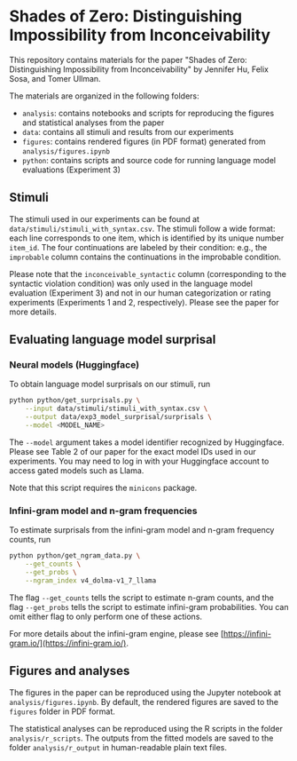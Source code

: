 # Shades of Zero: Distinguishing Impossibility from Inconceivability

This repository contains materials for the paper "Shades of Zero: Distinguishing Impossibility from Inconceivability"
by Jennifer Hu, Felix Sosa, and Tomer Ullman.

The materials are organized in the following folders:
- `analysis`: contains notebooks and scripts for reproducing the figures and
statistical analyses from the paper
- `data`: contains all stimuli and results from our experiments
- `figures`: contains rendered figures (in PDF format) generated from `analysis/figures.ipynb`
- `python`: contains scripts and source code for running language model evaluations (Experiment 3)

## Stimuli

The stimuli used in our experiments can be found at `data/stimuli/stimuli_with_syntax.csv`. 
The stimuli follow a wide format: each line corresponds to one item, 
which is identified by its unique number `item_id`. The four continuations
are labeled by their condition: e.g., the `improbable` column contains the
continuations in the improbable condition.

Please note that the `inconceivable_syntactic` column (corresponding to the
syntactic violation condition) was only used in the language model evaluation
(Experiment 3) and not in our human categorization or rating experiments
(Experiments 1 and 2, respectively). Please see the paper for more details.

## Evaluating language model surprisal

### Neural models (Huggingface)

To obtain language model surprisals on our stimuli, run
```bash
python python/get_surprisals.py \
    --input data/stimuli/stimuli_with_syntax.csv \
    --output data/exp3_model_surprisal/surprisals \
    --model <MODEL_NAME>
```
The `--model` argument takes a model identifier recognized by Huggingface.
Please see Table 2 of our paper for the exact model IDs used in our experiments.
You may need to log in with your Huggingface account to access gated models such as Llama. 

Note that this script requires the `minicons` package.

### Infini-gram model and n-gram frequencies

To estimate surprisals from the infini-gram model and n-gram frequency counts, run
```bash
python python/get_ngram_data.py \
    --get_counts \
    --get_probs \
    --ngram_index v4_dolma-v1_7_llama
```
The flag `--get_counts` tells the script to estimate n-gram counts, and the flag
`--get_probs` tells the script to estimate infini-gram probabilities.
You can omit either flag to only perform one of these actions.

For more details about the infini-gram engine, please see [https://infini-gram.io/](https://infini-gram.io/).

## Figures and analyses

The figures in the paper can be reproduced using the Jupyter notebook at
`analysis/figures.ipynb`. By default, the rendered figures are saved to the
`figures` folder in PDF format.

The statistical analyses can be reproduced using the R scripts in the folder
`analysis/r_scripts`. The outputs from the fitted models are saved to the folder
`analysis/r_output` in human-readable plain text files.